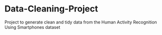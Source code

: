 # Data-Cleaning-Project
Project to generate clean and tidy data from the Human Activity Recognition Using Smartphones dataset
